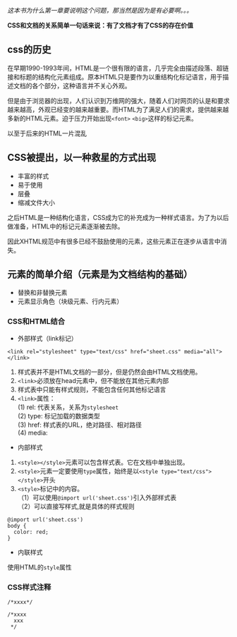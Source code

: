 *这本书为什么第一章要说明这个问题，那当然是因为是有必要啊。。。*

**CSS和文档的关系简单一句话来说：有了文档才有了CSS的存在价值**

## css的历史

在早期1990-1993年间，HTML是一个很有限的语言，几乎完全由描述段落、超链接和标题的结构化元素组成。原本HTML只是要作为以重结构化标记语言，用于描述文档的各个部分，这种语言并不关心外观。  

但是由于浏览器的出现，人们认识到万维网的强大，随着人们对网页的认是和要求越来越高，外观已经变的越来越重要。而HTML为了满足人们的需求，提供越来越多新的HTML元素。迫于压力开始出现`<font>` `<big>`这样的标记元素。

以至于后来的HTML一片混乱

## CSS被提出，以一种救星的方式出现

- 丰富的样式
- 易于使用
- 层叠
- 缩减文件大小

之后HTML是一种结构化语言，CSS成为它的补充成为一种样式语言。为了为以后做准备，HTML中的标记元素逐渐被去除。

因此XHTML规范中有很多已经不鼓励使用的元素，这些元素正在逐步从语言中消失。

## 元素的简单介绍（元素是为文档结构的基础）

- 替换和非替换元素
- 元素显示角色（块级元素、行内元素）

### CSS和HTML结合

- 外部样式（link标记）

```
<link rel="stylesheet" type="text/css" href="sheet.css" media="all"></link>
```
1.  样式表并不是HTML文档的一部分，但是仍然会由HTML文档使用。
2. `<link>`必须放在head元素中，但不能放在其他元素内部
3. 样式表中只能有样式规则，不能包含任何其他标记语言
4. `<link>`属性：  
  (1) rel: 代表关系，关系为`stylesheet`  
  (2) type: 标记加载的数据类型  
  (3) href: 样式表的URL，绝对路径、相对路径  
  (4) media: 

- 内部样式

1. `<style></style>`元素可以包含样式表。它在文档中单独出现。  
2. `<style>`元素一定要使用`type`属性，始终是以`<style type="text/css"></style>`开头
3. `<style>`标记中的内容。  
（1）可以使用`@import url('sheet.css')`引入外部样式表  
（2）可以直接写样式,就是具体的样式规则
```
@import url('sheet.css')
body {
  color: red;
}
```

- 内联样式

使用HTML的`style`属性

### CSS样式注释

```
/*xxxx*/

/*xxxx
  xxx
 */
```
